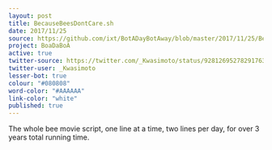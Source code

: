 ```yaml
---
layout: post
title: BecauseBeesDontCare.sh
date: 2017/11/25
source: https://github.com/ixt/BotADayBotAway/blob/master/2017/11/25/BecauseBeesDontCare.sh
project: BoaDaBoA
active: true
twitter-source: https://twitter.com/_Kwasimoto/status/928126952782917632
twitter-user: _Kwasimoto
lesser-bot: true
colour: "#080808"
word-color: "#AAAAAA"
link-color: "white"
published: true
---
```

 

The whole bee movie script, one line at a time, two lines per day, for over 3 years total running time. 
